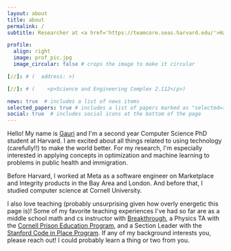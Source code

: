 ```yaml
---
layout: about
title: about
permalink: /
subtitle: Researcher at <a href='https://teamcore.seas.harvard.edu/'>Harvard Teamcore Group. </a> 

profile:
  align: right
  image: prof_pic.jpg
  image_circular: false # crops the image to make it circular

[//]: # (  address: >)

[//]: # (    <p>Science and Engineering Complex 2.112</p>)

news: true  # includes a list of news items
selected_papers: true # includes a list of papers marked as "selected={true}"
social: true  # includes social icons at the bottom of the page
---
```


Hello! My name is [Gauri](https://youtu.be/DZ6DOqpxTjg?t=8) and I'm a second year Computer Science PhD student at Harvard. I am excited about all things related to using technology (carefully!!) to make the world better. For my research, I'm especially interested in applying concepts in optimization and machine learning to problems in public health and immigration. 

Before Harvard, I worked at Meta as a software engineer on Marketplace and Integrity products in the Bay Area and London. And before that, I studied computer science at Cornell University. 

I also love teaching (probably unsurprising given how overly energetic this page is)! Some of my favorite teaching experiences I've had so far are as a middle school math and cs instructor with [Breakthrough](https://www.breakthroughcollaborative.org/teach/), a Physics TA with the [Cornell Prison Education Program](https://cpep.cornell.edu/), and a Section Leader with the [Stanford Code in Place Program](https://codeinplace.stanford.edu/). If any of my background interests you, please reach out! I could probably learn a thing or two from you.